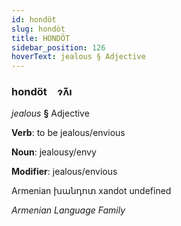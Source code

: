 ```yaml
---
id: hondöt
slug: hondöt
title: HONDÖT
sidebar_position: 126
hoverText: jealous § Adjective
---
```


### hondöt&emsp;<span kind="abugida">ɂ̃ʌ̆ı</span>

*jealous* **§** Adjective

**Verb**: to be jealous/envious

**Noun**: jealousy/envy

**Modifier**: jealous/envious

Armenian խանդոտ xandot undefined

*Armenian Language Family*